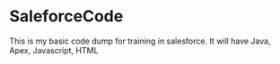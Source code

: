 # SaleforceCode
This is my basic code dump for training in salesforce. It will have Java, Apex, Javascript, HTML 
